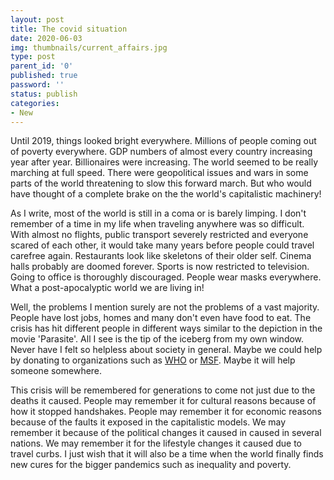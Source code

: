 ```yaml
---
layout: post
title: The covid situation
date: 2020-06-03
img: thumbnails/current_affairs.jpg
type: post
parent_id: '0'
published: true
password: ''
status: publish
categories:
- New
---
```


Until 2019, things looked bright everywhere. Millions of people coming out of poverty everywhere. GDP numbers of almost every country increasing year after year. Billionaires were increasing. The world seemed to be really marching at full speed. There were geopolitical issues and wars in some parts of the world threatening to slow this forward march. But who would have thought of a complete brake on the the world's capitalistic machinery!

As I write, most of the world is still in a coma or is barely limping. I don't remember of a time in my life when traveling anywhere was so difficult. With almost no flights, public transport severely restricted and everyone scared of each other, it would take many years before people could travel carefree again. Restaurants look like skeletons of their older self. Cinema halls probably are doomed forever. Sports is now restricted to television. Going to office is thoroughly discouraged. People wear masks everywhere. What a post-apocalyptic world we are living in!

Well, the problems I mention surely are not the problems of a vast majority. People have lost jobs, homes and many don't even have food to eat. The crisis has hit different people in different ways similar to the depiction in the movie 'Parasite'. All I see is the tip of the iceberg from my own window. Never have I felt so helpless about society in general. Maybe we could help by donating to organizations such as [WHO](https://covid19responsefund.org/en/) or [MSF](https://www.msf.org/donate). Maybe it will help someone somewhere.

This crisis will be remembered for generations to come not just due to the deaths it caused. People may remember it for cultural reasons because of how it stopped handshakes. People may remember it for economic reasons because of the faults it exposed in the capitalistic models. We may remember it because of the political changes it caused in caused in several nations. We may remember it for the lifestyle changes it caused due to travel curbs. I just wish that it will also be a time when the world finally finds new cures for the bigger pandemics such as inequality and poverty.

